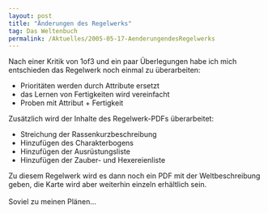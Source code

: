 ```yaml
---
layout: post
title: "Änderungen des Regelwerks"
tag: Das Weltenbuch
permalink: /Aktuelles/2005-05-17-AenderungendesRegelwerks
---
```


Nach einer Kritik von 1of3 und ein paar Überlegungen habe ich mich entschieden das Regelwerk noch einmal zu überarbeiten:

- Prioritäten werden durch Attribute ersetzt
- das Lernen von Fertigkeiten wird vereinfacht
- Proben mit Attribut + Fertigkeit

Zusätzlich wird der Inhalte des Regelwerk-PDFs überarbeitet:

- Streichung der Rassenkurzbeschreibung
- Hinzufügen des Charakterbogens
- Hinzufügen der Ausrüstungsliste
- Hinzufügen der Zauber- und Hexereienliste

<p>Zu diesem Regelwerk wird es dann noch ein PDF mit der Weltbeschreibung geben, die Karte wird aber weiterhin einzeln erhältlich sein.<br/>
<br/>
Soviel zu meinen Plänen&hellip;</p>

